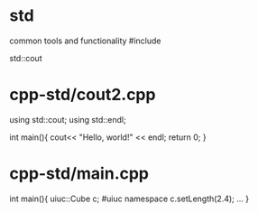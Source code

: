 # std
common tools and functionality
#include <iostream>

std::cout

# cpp-std/cout2.cpp

using std::cout;
using std::endl;

int main(){
    cout<< "Hello, world!" << endl;
    return 0;
}

# cpp-std/main.cpp
int main(){
    uiuc::Cube c; #uiuc namespace
    c.setLength(2.4);
    ...
}


